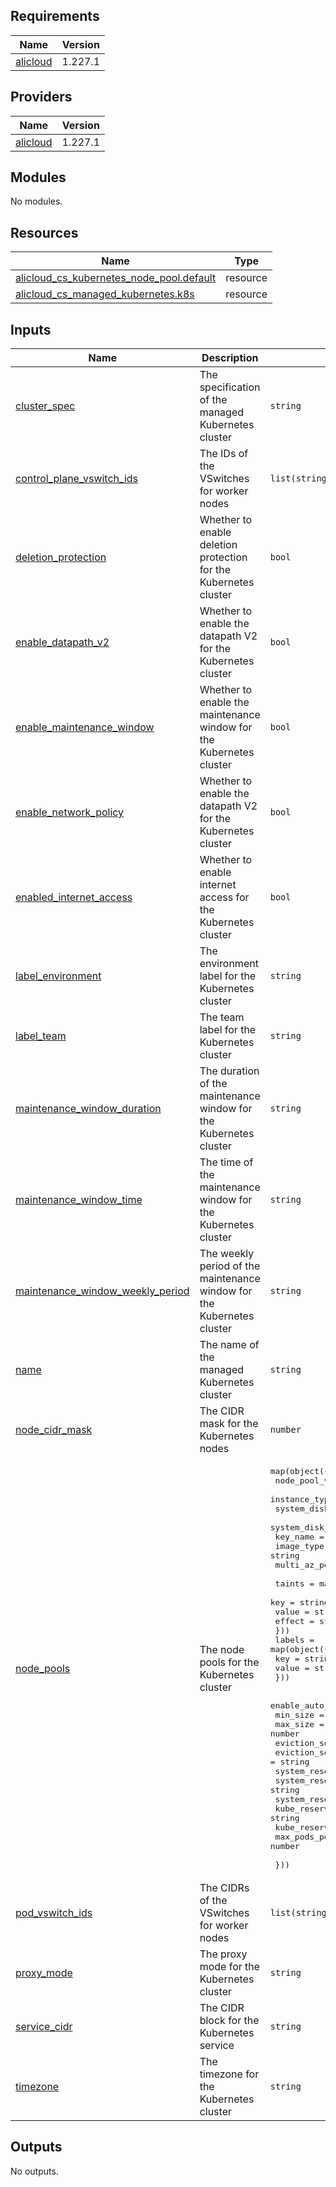 ## Requirements

| Name | Version |
|------|---------|
| <a name="requirement_alicloud"></a> [alicloud](#requirement\_alicloud) | 1.227.1 |

## Providers

| Name | Version |
|------|---------|
| <a name="provider_alicloud"></a> [alicloud](#provider\_alicloud) | 1.227.1 |

## Modules

No modules.

## Resources

| Name | Type |
|------|------|
| [alicloud_cs_kubernetes_node_pool.default](https://registry.terraform.io/providers/aliyun/alicloud/1.227.1/docs/resources/cs_kubernetes_node_pool) | resource |
| [alicloud_cs_managed_kubernetes.k8s](https://registry.terraform.io/providers/aliyun/alicloud/1.227.1/docs/resources/cs_managed_kubernetes) | resource |

## Inputs

| Name | Description | Type | Default | Required |
|------|-------------|------|---------|:--------:|
| <a name="input_cluster_spec"></a> [cluster\_spec](#input\_cluster\_spec) | The specification of the managed Kubernetes cluster | `string` | n/a | yes |
| <a name="input_control_plane_vswitch_ids"></a> [control\_plane\_vswitch\_ids](#input\_control\_plane\_vswitch\_ids) | The IDs of the VSwitches for worker nodes | `list(string)` | n/a | yes |
| <a name="input_deletion_protection"></a> [deletion\_protection](#input\_deletion\_protection) | Whether to enable deletion protection for the Kubernetes cluster | `bool` | `true` | no |
| <a name="input_enable_datapath_v2"></a> [enable\_datapath\_v2](#input\_enable\_datapath\_v2) | Whether to enable the datapath V2 for the Kubernetes cluster | `bool` | `true` | no |
| <a name="input_enable_maintenance_window"></a> [enable\_maintenance\_window](#input\_enable\_maintenance\_window) | Whether to enable the maintenance window for the Kubernetes cluster | `bool` | `true` | no |
| <a name="input_enable_network_policy"></a> [enable\_network\_policy](#input\_enable\_network\_policy) | Whether to enable the datapath V2 for the Kubernetes cluster | `bool` | `true` | no |
| <a name="input_enabled_internet_access"></a> [enabled\_internet\_access](#input\_enabled\_internet\_access) | Whether to enable internet access for the Kubernetes cluster | `bool` | `false` | no |
| <a name="input_label_environment"></a> [label\_environment](#input\_label\_environment) | The environment label for the Kubernetes cluster | `string` | n/a | yes |
| <a name="input_label_team"></a> [label\_team](#input\_label\_team) | The team label for the Kubernetes cluster | `string` | n/a | yes |
| <a name="input_maintenance_window_duration"></a> [maintenance\_window\_duration](#input\_maintenance\_window\_duration) | The duration of the maintenance window for the Kubernetes cluster | `string` | `"3h"` | no |
| <a name="input_maintenance_window_time"></a> [maintenance\_window\_time](#input\_maintenance\_window\_time) | The time of the maintenance window for the Kubernetes cluster | `string` | `"17:00:00Z"` | no |
| <a name="input_maintenance_window_weekly_period"></a> [maintenance\_window\_weekly\_period](#input\_maintenance\_window\_weekly\_period) | The weekly period of the maintenance window for the Kubernetes cluster | `string` | `"Monday,Tuesday,Wednesday,Thursday"` | no |
| <a name="input_name"></a> [name](#input\_name) | The name of the managed Kubernetes cluster | `string` | n/a | yes |
| <a name="input_node_cidr_mask"></a> [node\_cidr\_mask](#input\_node\_cidr\_mask) | The CIDR mask for the Kubernetes nodes | `number` | n/a | yes |
| <a name="input_node_pools"></a> [node\_pools](#input\_node\_pools) | The node pools for the Kubernetes cluster | <pre>map(object({<br>    node_pool_vswitch_ids = list(string)<br>    instance_type_ids     = list(string)<br>    system_disk_category  = string<br>    system_disk_size      = number<br>    key_name              = string<br>    image_type            = string<br>    multi_az_policy       = string<br><br>    taints = map(object({<br>      key    = string<br>      value  = string<br>      effect = string<br>    }))<br>    labels = map(object({<br>      key   = string<br>      value = string<br>    }))<br><br>    enable_auto_scaling        = bool<br>    min_size                   = number<br>    max_size                   = number<br>    eviction_soft_memory       = string<br>    eviction_soft_grace_period = string<br>    system_reserved_cpu        = string<br>    system_reserved_memory     = string<br>    system_reserved_storage    = string<br>    kube_reserved_cpu          = string<br>    kube_reserved_memory       = string<br>    max_pods_per_node          = number<br><br>  }))</pre> | n/a | yes |
| <a name="input_pod_vswitch_ids"></a> [pod\_vswitch\_ids](#input\_pod\_vswitch\_ids) | The CIDRs of the VSwitches for worker nodes | `list(string)` | n/a | yes |
| <a name="input_proxy_mode"></a> [proxy\_mode](#input\_proxy\_mode) | The proxy mode for the Kubernetes cluster | `string` | `"ipvs"` | no |
| <a name="input_service_cidr"></a> [service\_cidr](#input\_service\_cidr) | The CIDR block for the Kubernetes service | `string` | n/a | yes |
| <a name="input_timezone"></a> [timezone](#input\_timezone) | The timezone for the Kubernetes cluster | `string` | `"Asia/Jakarta"` | no |

## Outputs

No outputs.

